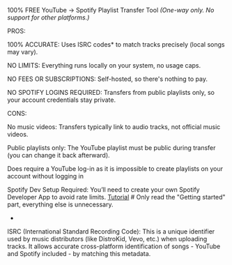 100% FREE YouTube -> Spotify Playlist Transfer Tool
*(One-way only. No support for other platforms.)*

PROS:

100% ACCURATE: Uses ISRC codes* to match tracks precisely (local songs may vary).

NO LIMITS: Everything runs locally on your system, no usage caps.

NO FEES OR SUBSCRIPTIONS: Self-hosted, so there's nothing to pay.

NO SPOTIFY LOGINS REQUIRED: Transfers from public playlists only, so your account credentials stay private.

CONS:

No music videos: Transfers typically link to audio tracks, not official music videos.

Public playlists only: The YouTube playlist must be public during transfer (you can change it back afterward).

Does require a YouTube log-in as it is impossible to create playlists on your account without logging in

Spotify Dev Setup Required: You’ll need to create your own Spotify Developer App to avoid rate limits.
[Tutorial](https://developer.spotify.com/documentation/web-api) # Only read the "Getting started" part, everything else is unnecessary.

*
ISRC (International Standard Recording Code):
This is a unique identifier used by music distributors (like DistroKid, Vevo, etc.) when uploading tracks. It allows accurate cross-platform identification of songs - YouTube and Spotify included - by matching this metadata.